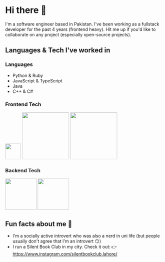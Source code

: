 # Hi there 👋
I'm a software engineer based in Pakistan. I've been working as a fullstack developer for the past 4 years (frontend heavy).
Hit me up if you'd like to collaborate on any project (especially open-source projects).

## Languages & Tech I've worked in
### Languages
- Python & Ruby
- JavaScript & TypeScript
- Java
- C++ & C#

### Frontend Tech
[<img width="50" src="https://upload.wikimedia.org/wikipedia/commons/thumb/a/a7/React-icon.svg/2300px-React-icon.svg.png">](https://react.dev)
[<img width="150" src="https://tailwindcss.com/_next/static/media/tailwindcss-logotype.0e3166482a69f6e0f869a048cf5c06bb695e2577.svg">](https://tailwindcss.com)
[<img width="150" src="https://graphql.org/_next/static/media/dont-color-wordmark.d1a45eb2.svg">](https://graphql.org/)

### Backend Tech
[<img width="100" src="https://upload.wikimedia.org/wikipedia/commons/thumb/6/62/Ruby_On_Rails_Logo.svg/2560px-Ruby_On_Rails_Logo.svg.png">](https://rubyonrails.org/)
[<img width="100" src="https://static.djangoproject.com/img/logos/django-logo-negative.svg">](https://www.djangoproject.com/)

## Fun facts about me 🥴
- I'm a socially active introvert who was also a nerd in uni life (but people usually don't agree that I'm an introvert 😏)
- I run a Silent Book Club in my city. Check it out: 👉 https://www.instagram.com/silentbookclub.lahore/

<!--
## LeetCode Stats
(I like Hacker Rank more 😒)

[![Leetcode Stats](https://leetcard.jacoblin.cool/raphael_nazirullah?ext=heatmap&animation=false)](https://leetcode.com/raphael_nazirullah)
-->
